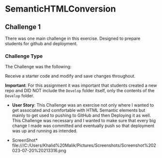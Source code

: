 # SemanticHTMLConversion

## Challenge 1

There was one main challenge in this exercise. Designed to prepare students for github and deployment.

### Challenge Type

The Challenge was the following:

Receive a starter code and modify and save changes throughout.

 **Important**: For this assignment it was important that students created a new repo and DID NOT include the `Develop` folder itself, only the contents of the `Develop` folder.

 * **User Story**: This Challenge was an exercise not only where I wanted to get associated and comfortable with HTML Semantic elements but mainly to get used to pushing to GitHub and then Deploying it as well. This Challenge was necessary and I wanted to make sure that every big change I made was committed and eventually push so that deployment was up and running as intended.

 * ScreenShot* file:///C:/Users/Khalid%20Malik/Pictures/Screenshots/Screenshot%202023-07-20%20213316.png
